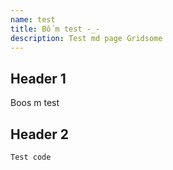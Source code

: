 ```yaml
---
name: test
title: Bố m test -_-
description: Test md page Gridsome
---
```

## Header 1

Boos m test

## Header 2

`Test code`
